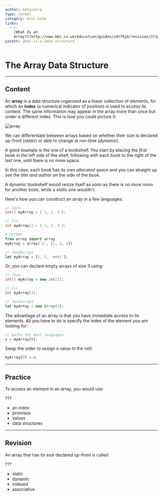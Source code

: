 ```yaml
---
author: mihaiberq
type: normal
category: must-know
links:
  - >-
    [What Is an
    Array?](http://www.bbc.co.uk/education/guides/z4tf9j6/revision/2){website}
parent: what-is-a-data-structure
---
```


# The Array Data Structure


---

## Content

An **array** is a data structure organized as a linear collection of elements, for which an **index** (a numerical indicator of position) is used to access its content. The same information may appear in the array more than once but under a different index. This is how you could picture it:

![array](https://img.enkipro.com/fbd852d580a6913dfffe3c244fe0a0fb.png)

We can differentiate between arrays based on whether their size is declared up-front (*static*) or able to change at run-time (*dynamic*).

A good example is the one of a bookshelf. You start by placing the *first* book in the left side of the shelf, following with each book to the right of the last one, until there is no more space.

In this case, each book has its own *allocated space* and you can straight up *see the title and author* on the side of the book.

A *dynamic* bookshelf would resize itself as soon as there is no more room for another book, while a *static* one wouldn't.

Here's how you can construct an array in a few languages:

```java
// Java
int[] myArray = { 1, 2, 3 };
```

```cpp
// C++
int myArray[] = { 1, 2, 3 };
```

```py
# Python
from array import array
myArray = array('i', [1, 2, 3])
```

```js
// JavaScript
let myArray = [1, 2, 'enki'];
```

Or, you can declare empty arrays of size 3 using:

```java
// Java
int[] myArray = new int[3];
```

```c++
// C++
int myArray[3];
```

```js
// JavaScript
let myArray = new Array(3);
```

The advantage of an array is that you have immediate access to its elements. All you have to do is specify the index of the element you are looking for:

```js
// works for most languages
x = myArray[0];
```

Swap the order to assign a value to the cell:

```js
myArray[0] = x;
```


---

## Practice

To access an element in an array, you would use:

???

- an index
- promises
- values
- data structures


---

## Revision

An array that has its size declared up-front is called

???

- static
- dynamic
- indexed
- associative
